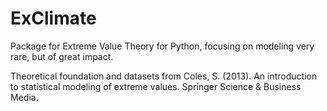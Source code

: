 # ExClimate
Package for Extreme Value Theory for Python, focusing on modeling very rare, but of great impact. 

Theoretical foundation and datasets from Coles, S. (2013). An introduction to statistical modeling of extreme values. Springer Science &amp; Business Media.
